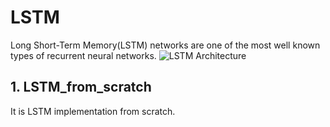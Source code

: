 # LSTM
Long Short-Term Memory(LSTM) networks are one of the most well known types of recurrent neural networks. 
![LSTM Architecture](https://github.com/Tushar351/LSTM/blob/main/LSTM%20architecture.png==250x250)

## 1. LSTM_from_scratch
It is LSTM implementation from scratch.
